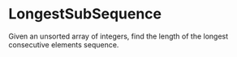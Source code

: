 # LongestSubSequence

 Given an unsorted array of integers, find the length of the longest consecutive elements sequence.
 
